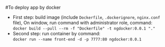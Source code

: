 

#To deploy app by docker

 - First step: build image (include `Dockerfile`, `.dockerignore`, `nginx.conf` file), On window, run command with administrator role, command:  
     `docker build --pull --rm -f "Dockerfile" -t ngdocker:0.0.1 "."`
 - Second step: run container by command:  
      `docker run --name front-end -d -p 7777:80 ngdocker:0.0.1`

